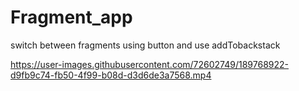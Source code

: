 # Fragment_app
switch between fragments using button and use addTobackstack 



https://user-images.githubusercontent.com/72602749/189768922-d9fb9c74-fb50-4f99-b08d-d3d6de3a7568.mp4

